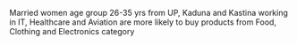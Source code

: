 Married women age group 26-35 yrs from UP, Kaduna and Kastina working in IT, Healthcare and Aviation are more likely to buy products from Food, Clothing and Electronics category
